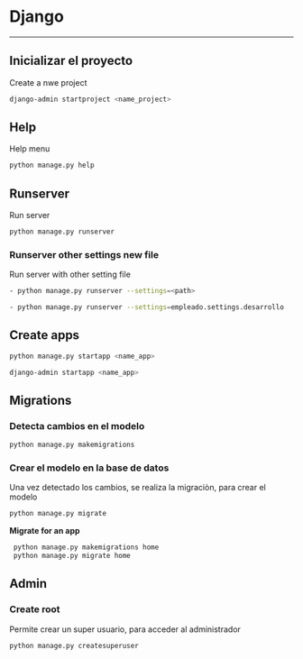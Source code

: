 # Django
---

## Inicializar el proyecto
Create a nwe project
```sh
django-admin startproject <name_project>
```

## Help
Help menu
```sh
python manage.py help
```

## Runserver
Run server
```sh
python manage.py runserver
```

### Runserver other settings new file
Run server with other  setting file
```sh
- python manage.py runserver --settings=<path>

- python manage.py runserver --settings=empleado.settings.desarrollo

```

## Create apps
```sh
python manage.py startapp <name_app>

django-admin startapp <name_app>
```

## Migrations
### Detecta cambios en el modelo
```sh
python manage.py makemigrations
```
### Crear el modelo en la base de datos
Una vez detectado los cambios, se realiza la migraciòn, para crear el modelo
```sh
python manage.py migrate
```

**Migrate for an app**
```sh
 python manage.py makemigrations home
 python manage.py migrate home
```


## Admin
### Create root
Permite crear un super usuario, para acceder al administrador
```sh
python manage.py createsuperuser
```
